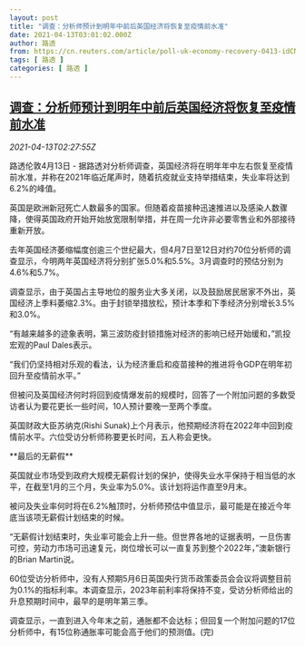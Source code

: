 ```yaml
---
layout: post
title: "调查：分析师预计到明年中前后英国经济将恢复至疫情前水准"
date: 2021-04-13T03:01:02.000Z
author: 路透
from: https://cn.reuters.com/article/poll-uk-economy-recovery-0413-idCNKBS2C006V
tags: [ 路透 ]
categories: [ 路透 ]
---
```

<!--1618282862000-->
[调查：分析师预计到明年中前后英国经济将恢复至疫情前水准](https://cn.reuters.com/article/poll-uk-economy-recovery-0413-idCNKBS2C006V)
------

<div>
<div><i>2021-04-13T02:27:55Z</i></div><p>路透伦敦4月13日 - 据路透对分析师调查，英国经济将在明年年中左右恢复至疫情前水准，并称在2021年临近尾声时，随着抗疫就业支持举措结束，失业率将达到6.2%的峰值。</p><p>英国是欧洲新冠死亡人数最多的国家。但随着疫苗接种迅速推进以及感染人数骤降，使得英国政府开始开始放宽限制举措，并在周一允许非必要零售业和外部接待重新开放。</p><p>去年英国经济萎缩幅度创逾三个世纪最大，但4月7日至12日对约70位分析师的调查显示，今明两年英国经济将分别扩张5.0%和5.5%。3月调查时的预估分别为4.6%和5.7%。</p><p>调查显示，由于英国占主导地位的服务业大多关闭，以及鼓励居民居家不外出，英国经济上季料萎缩2.3%。由于封锁举措放松，预计本季和下季经济分别增长3.5%和3.0%。</p><p>“有越来越多的迹象表明，第三波防疫封锁措施对经济的影响已经开始缓和，”凯投宏观的Paul Dales表示。</p><p>“我们仍坚持相对乐观的看法，认为经济重启和疫苗接种的推进将令GDP在明年初回升至疫情前水平。”</p><p>但被问及英国经济何时将回到疫情爆发前的规模时，回答了一个附加问题的多数受访者认为要花更长一些时间，10人预计要晚一至两个季度。</p><p>英国财政大臣苏纳克(Rishi Sunak)上个月表示，他预期经济将在2022年中回到疫情前水平。六位受访分析师称要更长时间，五人称会更快。</p><p>**最后的无薪假**</p><p>英国就业市场受到政府大规模无薪假计划的保护，使得失业水平保持于相当低的水平，在截至1月的三个月，失业率为5.0%。该计划将运作直至9月末。</p><p>被问及失业率何时将在6.2%触顶时，分析师预估中值显示，最可能是在接近今年底当该项无薪假计划结束的时候。</p><p>“无薪假计划结束时，失业率可能会上升一些。但世界各地的证据表明，一旦伤害可控，劳动力市场可迅速复元，岗位增长可以一直复苏到整个2022年，”澳新银行的Brian Martin说。</p><p>60位受访分析师中，没有人预期5月6日英国央行货币政策委员会会议将调整目前为0.1%的指标利率。本调查显示，2023年前利率将保持不变，受访分析师给出的升息预期时间中，最早的是明年第三季。</p><p>调查显示，一直到进入今年末之前，通胀都不会达标；但回复一个附加问题的17位分析师中，有15位称通胀率可能会高于他们的预测值。(完)</p>
</div>
